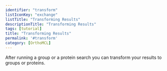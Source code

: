 ```yaml
---
identifier: "transform"
listIconKey: "exchange"
listTitle: "Transforming Results"
descriptionTitle: "Transforming Results"
tags: [tutorial]
title: "Transforming Results"
permalink: '#transform'
category: [OrthoMCL]
---
```


<p> After running a group or a protein search you can transform your results to groups or proteins.</P>

